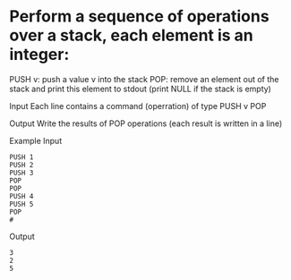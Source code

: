 # Perform a sequence of operations over a stack, each element is an integer:

PUSH v: push a value v into the stack 
POP: remove an element out of the stack and print this element to stdout (print NULL if the stack is empty) 

Input 
Each line contains a command (operration) of type 
PUSH  v
POP

Output
Write the results of POP operations (each result is written in a line)

Example
Input 
```
PUSH 1
PUSH 2
PUSH 3
POP
POP
PUSH 4
PUSH 5
POP
#
```
Output 
```
3
2
5
```